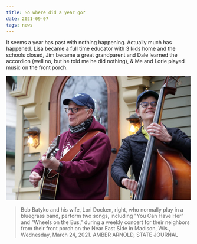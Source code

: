 ```yaml
---
title: So where did a year go?
date: 2021-09-07
tags: news
---
```


It seems a year has past with nothing happening. Actually much has happened. Lisa became a full time educator with 3 kids home and the schools closed, Jim became a great grandparent and Dale learned the accordion (well no, but he told me he did nothing), & Me and Lorie played music on the front porch.

![](assets/images/PorchConcert-500x337.jpg)
> Bob Batyko and his wife, Lori Docken, right, who normally play in a bluegrass band, perform two songs, including "You Can Have Her" and "Wheels on the Bus," during a weekly concert for their neighbors from their front porch on the Near East Side in Madison, Wis., Wednesday, March 24, 2021. AMBER ARNOLD, STATE JOURNAL
